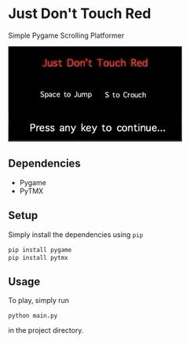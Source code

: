 # Just Don't Touch Red
Simple Pygame Scrolling Platformer

![](https://github.com/victoralfonzo/justdonttouchred/blob/master/jdtr%20sample.gif?raw=true)


## Dependencies
- Pygame
- PyTMX

## Setup

Simply install the dependencies using `pip`

```
pip install pygame
pip install pytmx
```

## Usage

To play, simply run

```
python main.py
```
in the project directory.
